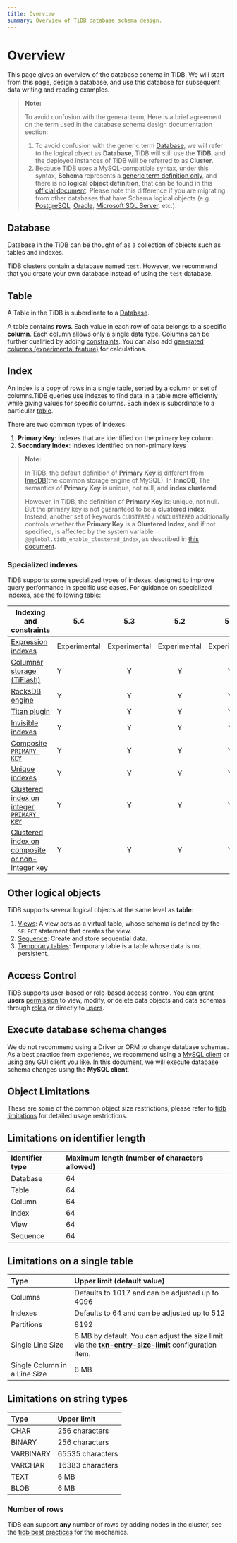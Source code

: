 ```yaml
---
title: Overview
summary: Overview of TiDB database schema design.
---
```


# Overview

This page gives an overview of the database schema in TiDB. We will start from this page, design a database, and use this database for subsequent data writing and reading examples.

> **Note:**
>
> To avoid confusion with the general term, Here is a brief agreement on the term used in the database schema design documentation section:
>
> 1. To avoid confusion with the generic term [Database](https://en.wikipedia.org/wiki/Database), we will refer to the logical object as **Database**, TiDB will still use the **TiDB**, and the deployed instances of TiDB will be referred to as **Cluster**.
> 2. Because TiDB uses a MySQL-compatible syntax, under this syntax, **Schema** represents a [generic term definition only](https://en.wiktionary.org/wiki/schema), and there is no **logical object definition**, that can be found in this [official document](https://dev.mysql.com/doc/refman/8.0/en/create-database.html). Please note this difference if you are migrating from other databases that have Schema logical objects (e.g. [PostgreSQL](https://www.postgresql.org/docs/current/ddl-schemas.html), [Oracle](https://docs.oracle.com/en/database/oracle/oracle-database/21/tdddg/creating-managing-schema-objects.html), [Microsoft SQL Server](https://docs.microsoft.com/en-us/sql/relational-databases/security/authentication-access/create-a-database-schema?view=sql-server-ver15), etc.).

## Database

Database in the TiDB can be thought of as a collection of objects such as tables and indexes.

TiDB clusters contain a database named `test`. However, we recommend that you create your own database instead of using the `test` database.

## Table

A Table in the TiDB is subordinate to a [Database](#database).

A table contains **rows**. Each value in each row of data belongs to a specific **column**. Each column allows only a single data type. Columns can be further qualified by adding [constraints](https://docs.pingcap.com/tidb/stable/constraints). You can also add [generated columns (experimental feature)](https://docs.pingcap.com/tidb/stable/generated-columns) for calculations.

## Index

An index is a copy of rows in a single table, sorted by a column or set of columns.TiDB queries use indexes to find data in a table more efficiently while giving values for specific columns. Each index is subordinate to a particular [table](#table).

There are two common types of indexes:

1. **Primary Key**: Indexes that are identified on the primary key column.
2. **Secondary Index**: Indexes identified on non-primary keys

> **Note:**
>
> In TiDB, the default definition of **Primary Key** is different from [InnoDB](https://mariadb.com/kb/en/innodb/)(the common storage engine of MySQL). In **InnoDB**, The semantics of **Primary Key** is unique, not null, and **index clustered**.
>
> However, in TiDB, the definition of **Primary Key** is: unique, not null. But the primary key is not guaranteed to be a **clustered index**. Instead, another set of keywords `CLUSTERED` / `NONCLUSTERED` additionally controls whether the **Primary Key** is a **Clustered Index**, and if not specified, is affected by the system variable `@@global.tidb_enable_clustered_index`, as described in [this document](https://docs.pingcap.com/zh/tidb/stable/clustered-indexes).

### Specialized indexes

TiDB supports some specialized types of indexes, designed to improve query performance in specific use cases. For guidance on specialized indexes, see the following table:

| Indexing and constraints                                     | **5.4**          |   **5.3**    |   **5.2**    |   **5.1**    |   **5.0**    |   **4.0**    |
| ------------------------------------------------------------ | ------------ | :----------: | :----------: | :----------: | :----------: | :----------: |
| [Expression indexes](/sql-statements/sql-statement-create-index.md#expression-index) | Experimental | Experimental | Experimental | Experimental | Experimental | Experimental |
| [Columnar storage (TiFlash)](/tiflash/tiflash-overview.md)   | Y            |      Y       |      Y       |      Y       |      Y       |      Y       |
| [RocksDB engine](/storage-engine/rocksdb-overview.md)        | Y            |      Y       |      Y       |      Y       |      Y       |      Y       |
| [Titan plugin](/storage-engine/titan-overview.md)            | Y            |      Y       |      Y       |      Y       |      Y       |      Y       |
| [Invisible indexes](/sql-statements/sql-statement-add-index.md) | Y            |      Y       |      Y       |      Y       |      Y       |      N       |
| [Composite `PRIMARY KEY`](/constraints.md)                   | Y            |      Y       |      Y       |      Y       |      Y       |      Y       |
| [Unique indexes](/constraints.md)                            | Y            |      Y       |      Y       |      Y       |      Y       |      Y       |
| [Clustered index on integer `PRIMARY KEY`](/constraints.md)  | Y            |      Y       |      Y       |      Y       |      Y       |      Y       |
| [Clustered index on composite or non-integer key](/constraints.md) | Y            |      Y       |      Y       |      Y       |      Y       |      N       |

## Other logical objects

TiDB supports several logical objects at the same level as **table**:

1. [Views](https://docs.pingcap.com/tidb/stable/views): A view acts as a virtual table, whose schema is defined by the `SELECT` statement that creates the view.
2. [Sequence](https://docs.pingcap.com/tidb/stable/sql-statement-create-sequence): Create and store sequential data.
3. [Temporary tables](https://docs.pingcap.com/tidb/stable/temporary-tables): Temporary table is a table whose data is not persistent.

## Access Control

TiDB supports user-based or role-based access control. You can grant **users** [permission](https://docs.pingcap.com/tidb/stable/privilege-management) to view, modify, or delete data objects and data schemas through [roles](https://docs.pingcap.com/tidb/stable/role-based-access-control) or directly to [users](https://docs.pingcap.com/tidb/stable/user-account-management).

## Execute database schema changes

We do not recommend using a Driver or ORM to change database schemas. As a best practice from experience, we recommend using a [MySQL client](https://dev.mysql.com/doc/refman/8.0/en/mysql.html) or using any GUI client you like. In this document, we will execute database schema changes using the **MySQL client**.

## Object Limitations

These are some of the common object size restrictions, please refer to [tidb limitations](https://docs.pingcap.com/tidb/stable/tidb-limitations) for detailed usage restrictions.

## Limitations on identifier length

| Identifier type | Maximum length (number of characters allowed) |
|:---------|:--------------|
| Database | 64 |
| Table    | 64 |
| Column   | 64 |
| Index    | 64 |
| View     | 64 |
| Sequence | 64 |

## Limitations on a single table

| Type       | Upper limit (default value)  |
|:----------|:----------|
| Columns   | Defaults to 1017 and can be adjusted up to 4096     |
| Indexes   |  Defaults to 64 and can be adjusted up to 512        |
| Partitions | 8192     |
| Single Line Size | 6 MB by default. You can adjust the size limit via the [**txn-entry-size-limit**](/tidb-configuration-file.md#txn-entry-size-limit-new-in-v50) configuration item. |
| Single Column in a Line Size | 6 MB       |

## Limitations on string types

| Type       | Upper limit   |
|:----------|:----------|
| CHAR       | 256 characters      |
| BINARY     | 256 characters      |
| VARBINARY  | 65535 characters    |
| VARCHAR    | 16383 characters    |
| TEXT       | 6 MB                |
| BLOB       | 6 MB                |

### Number of rows

TiDB can support **any** number of rows by adding nodes in the cluster, see the [tidb best practices](https://docs.pingcap.com/tidb/stable/tidb-best-practices) for the mechanics.
